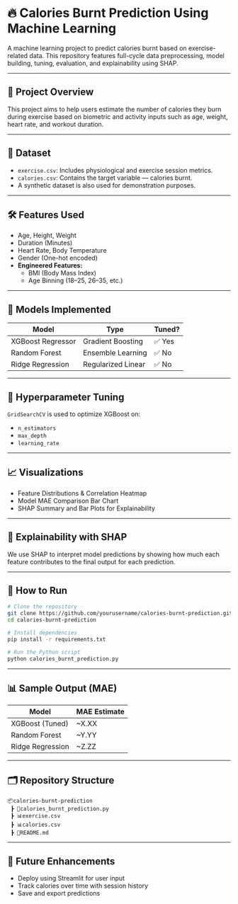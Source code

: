 
# 🔥 Calories Burnt Prediction Using Machine Learning

A machine learning project to predict calories burnt based on exercise-related data. This repository features full-cycle data preprocessing, model building, tuning, evaluation, and explainability using SHAP.

---

## 📌 Project Overview

This project aims to help users estimate the number of calories they burn during exercise based on biometric and activity inputs such as age, weight, heart rate, and workout duration.

---

## 📂 Dataset

- `exercise.csv`: Includes physiological and exercise session metrics.
- `calories.csv`: Contains the target variable — calories burnt.
- A synthetic dataset is also used for demonstration purposes.

---

## 🛠️ Features Used

- Age, Height, Weight
- Duration (Minutes)
- Heart Rate, Body Temperature
- Gender (One-hot encoded)
- **Engineered Features:**
  - BMI (Body Mass Index)
  - Age Binning (18–25, 26–35, etc.)

---

## 🤖 Models Implemented

| Model              | Type                 | Tuned?  |
|-------------------|----------------------|---------|
| XGBoost Regressor | Gradient Boosting    | ✅ Yes  |
| Random Forest     | Ensemble Learning    | ✅ No   |
| Ridge Regression  | Regularized Linear   | ✅ No   |

---

## 🎯 Hyperparameter Tuning

`GridSearchCV` is used to optimize XGBoost on:
- `n_estimators`
- `max_depth`
- `learning_rate`

---

## 📈 Visualizations

- Feature Distributions & Correlation Heatmap
- Model MAE Comparison Bar Chart
- SHAP Summary and Bar Plots for Explainability

---

## 🧠 Explainability with SHAP

We use SHAP to interpret model predictions by showing how much each feature contributes to the final output for each prediction.

---

## 🚀 How to Run

```bash
# Clone the repository
git clone https://github.com/yourusername/calories-burnt-prediction.git
cd calories-burnt-prediction

# Install dependencies
pip install -r requirements.txt

# Run the Python script
python calories_burnt_prediction.py
```

---

## 📊 Sample Output (MAE)

| Model             | MAE Estimate |
|------------------|--------------|
| XGBoost (Tuned)  | ~X.XX        |
| Random Forest    | ~Y.YY        |
| Ridge Regression | ~Z.ZZ        |

---

## 🗂️ Repository Structure

```
📦calories-burnt-prediction
 ┣ 📜calories_burnt_prediction.py
 ┣ 📊exercise.csv
 ┣ 📊calories.csv
 ┣ 📄README.md
```

---

## 📌 Future Enhancements

- Deploy using Streamlit for user input
- Track calories over time with session history
- Save and export predictions
